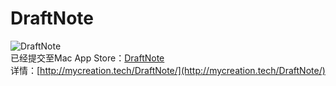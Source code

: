 # DraftNote
![DraftNote](http://ww3.sinaimg.cn/mw690/006eyqCyjw1f8jwtjao4zj30sg0sgq4h.jpg)  
已经提交至Mac App Store：[DraftNote](https://itunes.apple.com/cn/app/draftnote/id992057511?mt=12)    
详情：[http://mycreation.tech/DraftNote/](http://mycreation.tech/DraftNote/)
